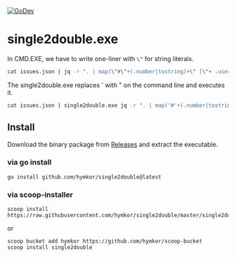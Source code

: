 [![GoDev](https://pkg.go.dev/badge/github.com/hymkor/single2double)](https://pkg.go.dev/github.com/hymkor/single2double)

single2double.exe
=================

In CMD.EXE, we have to write one-liner with `\"` for string literals.

```sh
cat issues.json | jq -r ". | map(\"#\"+(.number|tostring)+\" [\"+ .user.login + \"](\"+ .user.html_url + \")\") | join(\"\r\n\")"
```

The single2double.exe replaces ' with \" on the command line and executes it.

```sh
cat issues.json | single2double.exe jq -r ". | map('#'+(.number|tostring)+' ['+ .user.login + ']('+ .user.html_url + ')') | join('\r\n')"
```

Install
-------

Download the binary package from [Releases](https://github.com/hymkor/single2double/releases) and extract the executable.

### via go install

```
go install github.com/hymkor/single2double@latest
```

### via scoop-installer

```
scoop install https://raw.githubusercontent.com/hymkor/single2double/master/single2double.json
```

or

```
scoop bucket add hymkor https://github.com/hymkor/scoop-bucket
scoop install single2double
```
